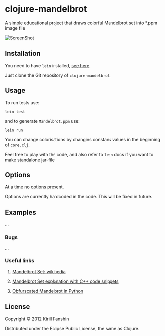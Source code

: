 # clojure-mandelbrot

A simple educational project that draws colorful Mandelbrot set into *.ppm image file

![ScreenShot](https://raw.github.com/kipanshi/clojure-mandelbrot/master/Mandelbrot.png)

## Installation

You need to have `lein` installed, [see here](https://github.com/technomancy/leiningen)

Just clone the Git repository of `clojure-mandelbrot`,

## Usage

To run tests use:

    lein test

and to generate `Mandelbrot.ppm` use:

    lein run

You can change colorisations by changins constans values in the
beginning of `core.clj`.

Feel free to play with the code, and also refer to
`lein` docs if you want to make standalone jar-file.

## Options

At a time no options present.

Options are currently hardcoded in the code.
This will be fixed in future.

## Examples

...

### Bugs

...

### Useful links

1) [Mandelbrot Set: wikipedia](http://en.wikipedia.org/wiki/Mandelbrot_set)

2) [Mandelbrot Set explanation with C++ code snippets](http://warp.povusers.org/Mandelbrot/)

3) [Obfurscated Mandelbrot in Python](http://preshing.com/20110926/high-resolution-mandelbrot-in-obfuscated-python)


## License

Copyright © 2012 Kirill Panshin

Distributed under the Eclipse Public License, the same as Clojure.

